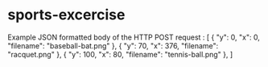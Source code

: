 # sports-excercise

Example JSON formatted body of the HTTP POST request :
[
  {  "y": 0,     "x": 0,    "filename": "baseball-bat.png"  }, 
  {  "y": 70,    "x": 376,  "filename": "racquet.png"       },
  {  "y": 100,   "x": 80,   "filename": "tennis-ball.png"   },
]
